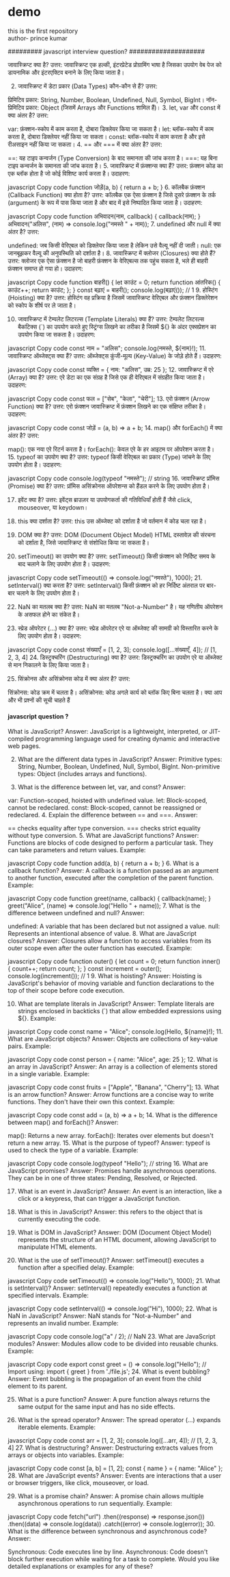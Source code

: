 # demo
this is the first repository 
<br>
author- prince kumar

######### javascript interview question? ####################

जावास्क्रिप्ट क्या है?
उत्तर:
जावास्क्रिप्ट एक हल्की, इंटरप्रेटेड प्रोग्रामिंग भाषा है जिसका उपयोग वेब पेज को डायनामिक और इंटरएक्टिव बनाने के लिए किया जाता है।

2. जावास्क्रिप्ट में डेटा प्रकार (Data Types) कौन-कौन से हैं?
उत्तर:

प्रिमिटिव प्रकार: String, Number, Boolean, Undefined, Null, Symbol, BigInt।
नॉन-प्रिमिटिव प्रकार: Object (जिसमें Arrays और Functions शामिल हैं)।
3. let, var और const में क्या अंतर है?
उत्तर:

var: फ़ंक्शन-स्कोप में काम करता है, दोबारा डिक्लेयर किया जा सकता है।
let: ब्लॉक-स्कोप में काम करता है, दोबारा डिक्लेयर नहीं किया जा सकता।
const: ब्लॉक-स्कोप में काम करता है और इसे रीअसाइन नहीं किया जा सकता।
4. == और === में क्या अंतर है?
उत्तर:

==: यह टाइप कन्वर्जन (Type Conversion) के बाद समानता की जांच करता है।
===: यह बिना टाइप कन्वर्जन के समानता की जांच करता है।
5. जावास्क्रिप्ट में फ़ंक्शन्स क्या हैं?
उत्तर:
फ़ंक्शन कोड का एक ब्लॉक होता है जो कोई विशिष्ट कार्य करता है।
उदाहरण:

javascript
Copy code
function जोड़ें(a, b) {
  return a + b;
}
6. कॉलबैक फ़ंक्शन (Callback Function) क्या होता है?
उत्तर:
कॉलबैक एक ऐसा फ़ंक्शन है जिसे दूसरे फ़ंक्शन के तर्क (argument) के रूप में पास किया जाता है और बाद में इसे निष्पादित किया जाता है।
उदाहरण:

javascript
Copy code
function अभिवादन(नाम, callback) {
  callback(नाम);
}
अभिवादन("अलिस", (नाम) => console.log("नमस्ते " + नाम));
7. undefined और null में क्या अंतर है?
उत्तर:

undefined: जब किसी वेरिएबल को डिक्लेयर किया जाता है लेकिन उसे वैल्यू नहीं दी जाती।
null: एक जानबूझकर वैल्यू की अनुपस्थिति को दर्शाता है।
8. जावास्क्रिप्ट में क्लोजर (Closures) क्या होते हैं?
उत्तर:
क्लोजर एक ऐसा फ़ंक्शन है जो बाहरी फ़ंक्शन के वेरिएबल्स तक पहुंच सकता है, भले ही बाहरी फ़ंक्शन समाप्त हो गया हो।
उदाहरण:

javascript
Copy code
function बाहरी() {
  let काउंट = 0;
  return function आंतरिक() {
    काउंट++;
    return काउंट;
  };
}
const बढ़ाएं = बाहरी();
console.log(बढ़ाएं()); // 1
9. होस्टिंग (Hoisting) क्या है?
उत्तर:
होस्टिंग वह प्रक्रिया है जिसमें जावास्क्रिप्ट वेरिएबल और फ़ंक्शन डिक्लेरेशन को स्कोप के शीर्ष पर ले जाता है।

10. जावास्क्रिप्ट में टेम्पलेट लिटरल्स (Template Literals) क्या हैं?
उत्तर:
टेम्पलेट लिटरल्स बैकटिक्स (`) का उपयोग करते हुए स्ट्रिंग्स लिखने का तरीका है जिसमें ${} के अंदर एक्सप्रेशन का उपयोग किया जा सकता है।
उदाहरण:

javascript
Copy code
const नाम = "अलिस";
console.log(नमस्ते, ${नाम}!);
11. जावास्क्रिप्ट ऑब्जेक्ट्स क्या हैं?
उत्तर:
ऑब्जेक्ट्स कुंजी-मूल्य (Key-Value) के जोड़े होते हैं।
उदाहरण:

javascript
Copy code
const व्यक्ति = { नाम: "अलिस", उम्र: 25 };
12. जावास्क्रिप्ट में एरे (Array) क्या है?
उत्तर:
एरे डेटा का एक संग्रह है जिसे एक ही वेरिएबल में संग्रहीत किया जाता है।
उदाहरण:

javascript
Copy code
const फल = ["सेब", "केला", "चेरी"];
13. एरो फ़ंक्शन (Arrow Function) क्या है?
उत्तर:
एरो फ़ंक्शन जावास्क्रिप्ट में फ़ंक्शन लिखने का एक संक्षिप्त तरीका है।
उदाहरण:

javascript
Copy code
const जोड़ें = (a, b) => a + b;
14. map() और forEach() में क्या अंतर है?
उत्तर:

map(): एक नया एरे रिटर्न करता है।
forEach(): केवल एरे के हर आइटम पर ऑपरेशन करता है।
15. typeof का उपयोग क्या है?
उत्तर:
typeof किसी वेरिएबल का प्रकार (Type) जांचने के लिए उपयोग होता है।
उदाहरण:

javascript
Copy code
console.log(typeof "नमस्ते"); // string
16. जावास्क्रिप्ट प्रॉमिस (Promise) क्या है?
उत्तर:
प्रॉमिस असिंक्रोनस ऑपरेशन्स को हैंडल करने के लिए उपयोग होता है।

17. इवेंट क्या है?
उत्तर:
इवेंट्स ब्राउज़र या उपयोगकर्ता की गतिविधियाँ होती हैं जैसे click, mouseover, या keydown।

18. this क्या दर्शाता है?
उत्तर:
this उस ऑब्जेक्ट को दर्शाता है जो वर्तमान में कोड चला रहा है।

19. DOM क्या है?
उत्तर:
DOM (Document Object Model) HTML दस्तावेज़ की संरचना को दर्शाता है, जिसे जावास्क्रिप्ट से संशोधित किया जा सकता है।

20. setTimeout() का उपयोग क्या है?
उत्तर:
setTimeout() किसी फ़ंक्शन को निर्दिष्ट समय के बाद चलाने के लिए उपयोग होता है।
उदाहरण:

javascript
Copy code
setTimeout(() => console.log("नमस्ते"), 1000);
21. setInterval() क्या करता है?
उत्तर:
setInterval() किसी फ़ंक्शन को हर निर्दिष्ट अंतराल पर बार-बार चलाने के लिए उपयोग होता है।

22. NaN का मतलब क्या है?
उत्तर:
NaN का मतलब "Not-a-Number" है। यह गणितीय ऑपरेशन के असफल होने का संकेत है।

23. स्प्रेड ऑपरेटर (...) क्या है?
उत्तर:
स्प्रेड ऑपरेटर एरे या ऑब्जेक्ट की सामग्री को विस्तारित करने के लिए उपयोग होता है।
उदाहरण:

javascript
Copy code
const संख्याएँ = [1, 2, 3];
console.log([...संख्याएँ, 4]); // [1, 2, 3, 4]
24. डिस्ट्रक्चरिंग (Destructuring) क्या है?
उत्तर:
डिस्ट्रक्चरिंग का उपयोग एरे या ऑब्जेक्ट से मान निकालने के लिए किया जाता है।

25. सिंक्रोनस और असिंक्रोनस कोड में क्या अंतर है?
उत्तर:

सिंक्रोनस: कोड क्रम में चलता है।
असिंक्रोनस: कोड अगले कार्य को ब्लॉक किए बिना चलता है।
क्या आप और भी प्रश्नों की सूची चाहते हैं


#### javascript question ? ################

What is JavaScript?
Answer:
JavaScript is a lightweight, interpreted, or JIT-compiled programming language used for creating dynamic and interactive web pages.

2. What are the different data types in JavaScript?
Answer:
Primitive types: String, Number, Boolean, Undefined, Null, Symbol, BigInt.
Non-primitive types: Object (includes arrays and functions).

3. What is the difference between let, var, and const?
Answer:

var: Function-scoped, hoisted with undefined value.
let: Block-scoped, cannot be redeclared.
const: Block-scoped, cannot be reassigned or redeclared.
4. Explain the difference between == and ===.
Answer:

== checks equality after type conversion.
=== checks strict equality without type conversion.
5. What are JavaScript functions?
Answer:
Functions are blocks of code designed to perform a particular task. They can take parameters and return values.
Example:

javascript
Copy code
function add(a, b) {
  return a + b;
}
6. What is a callback function?
Answer:
A callback is a function passed as an argument to another function, executed after the completion of the parent function.
Example:

javascript
Copy code
function greet(name, callback) {
  callback(name);
}
greet("Alice", (name) => console.log("Hello " + name));
7. What is the difference between undefined and null?
Answer:

undefined: A variable that has been declared but not assigned a value.
null: Represents an intentional absence of value.
8. What are JavaScript closures?
Answer:
Closures allow a function to access variables from its outer scope even after the outer function has executed.
Example:

javascript
Copy code
function outer() {
  let count = 0;
  return function inner() {
    count++;
    return count;
  };
}
const increment = outer();
console.log(increment()); // 1
9. What is hoisting?
Answer:
Hoisting is JavaScript's behavior of moving variable and function declarations to the top of their scope before code execution.

10. What are template literals in JavaScript?
Answer:
Template literals are strings enclosed in backticks (`) that allow embedded expressions using ${}.
Example:

javascript
Copy code
const name = "Alice";
console.log(Hello, ${name}!);
11. What are JavaScript objects?
Answer:
Objects are collections of key-value pairs.
Example:

javascript
Copy code
const person = { name: "Alice", age: 25 };
12. What is an array in JavaScript?
Answer:
An array is a collection of elements stored in a single variable.
Example:

javascript
Copy code
const fruits = ["Apple", "Banana", "Cherry"];
13. What is an arrow function?
Answer:
Arrow functions are a concise way to write functions. They don't have their own this context.
Example:

javascript
Copy code
const add = (a, b) => a + b;
14. What is the difference between map() and forEach()?
Answer:

map(): Returns a new array.
forEach(): Iterates over elements but doesn't return a new array.
15. What is the purpose of typeof?
Answer:
typeof is used to check the type of a variable.
Example:

javascript
Copy code
console.log(typeof "Hello"); // string
16. What are JavaScript promises?
Answer:
Promises handle asynchronous operations. They can be in one of three states: Pending, Resolved, or Rejected.

17. What is an event in JavaScript?
Answer:
An event is an interaction, like a click or a keypress, that can trigger a JavaScript function.

18. What is this in JavaScript?
Answer:
this refers to the object that is currently executing the code.

19. What is DOM in JavaScript?
Answer:
DOM (Document Object Model) represents the structure of an HTML document, allowing JavaScript to manipulate HTML elements.

20. What is the use of setTimeout()?
Answer:
setTimeout() executes a function after a specified delay.
Example:

javascript
Copy code
setTimeout(() => console.log("Hello"), 1000);
21. What is setInterval()?
Answer:
setInterval() repeatedly executes a function at specified intervals.
Example:

javascript
Copy code
setInterval(() => console.log("Hi"), 1000);
22. What is NaN in JavaScript?
Answer:
NaN stands for "Not-a-Number" and represents an invalid number.
Example:

javascript
Copy code
console.log("a" / 2); // NaN
23. What are JavaScript modules?
Answer:
Modules allow code to be divided into reusable chunks.
Example:

javascript
Copy code
export const greet = () => console.log("Hello");
// Import using: import { greet } from './file.js';
24. What is event bubbling?
Answer:
Event bubbling is the propagation of an event from the child element to its parent.

25. What is a pure function?
Answer:
A pure function always returns the same output for the same input and has no side effects.

26. What is the spread operator?
Answer:
The spread operator (...) expands iterable elements.
Example:

javascript
Copy code
const arr = [1, 2, 3];
console.log([...arr, 4]); // [1, 2, 3, 4]
27. What is destructuring?
Answer:
Destructuring extracts values from arrays or objects into variables.
Example:

javascript
Copy code
const [a, b] = [1, 2];
const { name } = { name: "Alice" };
28. What are JavaScript events?
Answer:
Events are interactions that a user or browser triggers, like click, mouseover, or load.

29. What is a promise chain?
Answer:
A promise chain allows multiple asynchronous operations to run sequentially.
Example:

javascript
Copy code
fetch("url")
  .then((response) => response.json())
  .then((data) => console.log(data))
  .catch((error) => console.log(error));
30. What is the difference between synchronous and asynchronous code?
Answer:

Synchronous: Code executes line by line.
Asynchronous: Code doesn't block further execution while waiting for a task to complete.
Would you like detailed explanations or examples for any of these?
